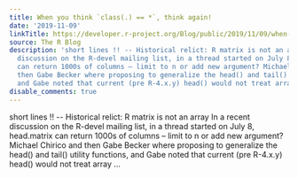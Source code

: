 ```yaml
---
title: When you think `class(.) == *`, think again!
date: '2019-11-09'
linkTitle: https://developer.r-project.org/Blog/public/2019/11/09/when-you-think-class.-think-again/
source: The R Blog
description: 'short lines !! -- Historical relict: R matrix is not an array In a recent
  discussion on the R-devel mailing list, in a thread started on July 8, head.matrix
  can return 1000s of columns – limit to n or add new argument? Michael Chirico and
  then Gabe Becker where proposing to generalize the head() and tail() utility functions,
  and Gabe noted that current (pre R-4.x.y) head() would not treat array ...'
disable_comments: true
---
```

short lines !! -- Historical relict: R matrix is not an array In a recent discussion on the R-devel mailing list, in a thread started on July 8, head.matrix can return 1000s of columns – limit to n or add new argument? Michael Chirico and then Gabe Becker where proposing to generalize the head() and tail() utility functions, and Gabe noted that current (pre R-4.x.y) head() would not treat array ...